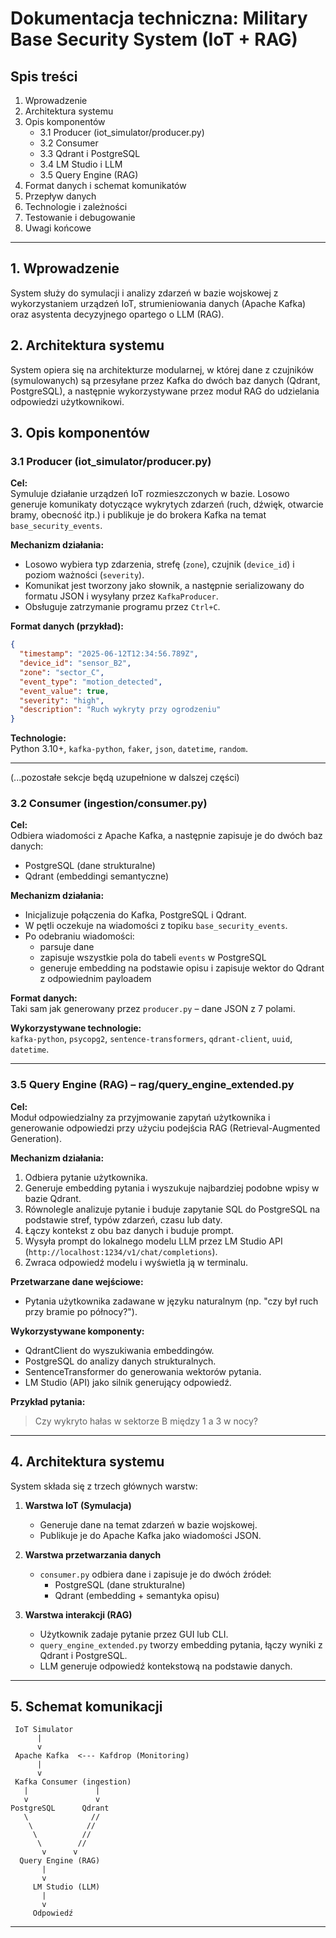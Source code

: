 # Dokumentacja techniczna: Military Base Security System (IoT + RAG)

## Spis treści
1. Wprowadzenie
2. Architektura systemu
3. Opis komponentów
   - 3.1 Producer (iot_simulator/producer.py)
   - 3.2 Consumer
   - 3.3 Qdrant i PostgreSQL
   - 3.4 LM Studio i LLM
   - 3.5 Query Engine (RAG)
4. Format danych i schemat komunikatów
5. Przepływ danych
6. Technologie i zależności
7. Testowanie i debugowanie
8. Uwagi końcowe

---

## 1. Wprowadzenie

System służy do symulacji i analizy zdarzeń w bazie wojskowej z wykorzystaniem urządzeń IoT, strumieniowania danych (Apache Kafka) oraz asystenta decyzyjnego opartego o LLM (RAG).

## 2. Architektura systemu

System opiera się na architekturze modularnej, w której dane z czujników (symulowanych) są przesyłane przez Kafka do dwóch baz danych (Qdrant, PostgreSQL), a następnie wykorzystywane przez moduł RAG do udzielania odpowiedzi użytkownikowi.

## 3. Opis komponentów

### 3.1 Producer (iot_simulator/producer.py)

**Cel:**  
Symuluje działanie urządzeń IoT rozmieszczonych w bazie. Losowo generuje komunikaty dotyczące wykrytych zdarzeń (ruch, dźwięk, otwarcie bramy, obecność itp.) i publikuje je do brokera Kafka na temat `base_security_events`.

**Mechanizm działania:**
- Losowo wybiera typ zdarzenia, strefę (`zone`), czujnik (`device_id`) i poziom ważności (`severity`).
- Komunikat jest tworzony jako słownik, a następnie serializowany do formatu JSON i wysyłany przez `KafkaProducer`.
- Obsługuje zatrzymanie programu przez `Ctrl+C`.

**Format danych (przykład):**
```json
{
  "timestamp": "2025-06-12T12:34:56.789Z",
  "device_id": "sensor_B2",
  "zone": "sector_C",
  "event_type": "motion_detected",
  "event_value": true,
  "severity": "high",
  "description": "Ruch wykryty przy ogrodzeniu"
}
```

**Technologie:**  
Python 3.10+, `kafka-python`, `faker`, `json`, `datetime`, `random`.

---

(...pozostałe sekcje będą uzupełnione w dalszej części)


### 3.2 Consumer (ingestion/consumer.py)

**Cel:**  
Odbiera wiadomości z Apache Kafka, a następnie zapisuje je do dwóch baz danych:
- PostgreSQL (dane strukturalne)
- Qdrant (embeddingi semantyczne)

**Mechanizm działania:**
- Inicjalizuje połączenia do Kafka, PostgreSQL i Qdrant.
- W pętli oczekuje na wiadomości z topiku `base_security_events`.
- Po odebraniu wiadomości:
  - parsuje dane
  - zapisuje wszystkie pola do tabeli `events` w PostgreSQL
  - generuje embedding na podstawie opisu i zapisuje wektor do Qdrant z odpowiednim payloadem

**Format danych:**  
Taki sam jak generowany przez `producer.py` – dane JSON z 7 polami.

**Wykorzystywane technologie:**  
`kafka-python`, `psycopg2`, `sentence-transformers`, `qdrant-client`, `uuid`, `datetime`.

---


### 3.5 Query Engine (RAG) – rag/query_engine_extended.py

**Cel:**  
Moduł odpowiedzialny za przyjmowanie zapytań użytkownika i generowanie odpowiedzi przy użyciu podejścia RAG (Retrieval-Augmented Generation).

**Mechanizm działania:**
1. Odbiera pytanie użytkownika.
2. Generuje embedding pytania i wyszukuje najbardziej podobne wpisy w bazie Qdrant.
3. Równolegle analizuje pytanie i buduje zapytanie SQL do PostgreSQL na podstawie stref, typów zdarzeń, czasu lub daty.
4. Łączy kontekst z obu baz danych i buduje prompt.
5. Wysyła prompt do lokalnego modelu LLM przez LM Studio API (`http://localhost:1234/v1/chat/completions`).
6. Zwraca odpowiedź modelu i wyświetla ją w terminalu.

**Przetwarzane dane wejściowe:**
- Pytania użytkownika zadawane w języku naturalnym (np. "czy był ruch przy bramie po północy?").

**Wykorzystywane komponenty:**
- QdrantClient do wyszukiwania embeddingów.
- PostgreSQL do analizy danych strukturalnych.
- SentenceTransformer do generowania wektorów pytania.
- LM Studio (API) jako silnik generujący odpowiedź.

**Przykład pytania:**
> Czy wykryto hałas w sektorze B między 1 a 3 w nocy?

---


## 4. Architektura systemu

System składa się z trzech głównych warstw:

1. **Warstwa IoT (Symulacja)**
   - Generuje dane na temat zdarzeń w bazie wojskowej.
   - Publikuje je do Apache Kafka jako wiadomości JSON.

2. **Warstwa przetwarzania danych**
   - `consumer.py` odbiera dane i zapisuje je do dwóch źródeł:
     - PostgreSQL (dane strukturalne)
     - Qdrant (embedding + semantyka opisu)

3. **Warstwa interakcji (RAG)**
   - Użytkownik zadaje pytanie przez GUI lub CLI.
   - `query_engine_extended.py` tworzy embedding pytania, łączy wyniki z Qdrant i PostgreSQL.
   - LLM generuje odpowiedź kontekstową na podstawie danych.

---

## 5. Schemat komunikacji

```
 IoT Simulator
      |
      v
 Apache Kafka  <--- Kafdrop (Monitoring)
      |
      v
 Kafka Consumer (ingestion)
   |               |
   v               v
PostgreSQL      Qdrant
   \              //
    \            //
     \          //
      \        //
       v      v
  Query Engine (RAG)
       |
       v
     LM Studio (LLM)
       |
       v
     Odpowiedź
```

---

